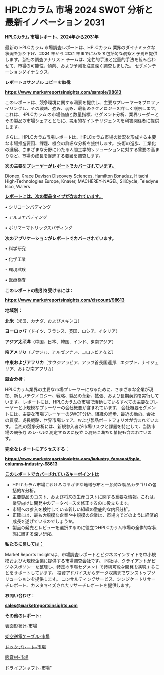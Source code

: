# HPLCカラム 市場 2024 SWOT 分析と最新イノベーション 2031

<strong>HPLCカラム 市場レポート、2024年から2031年</strong>

最新の HPLCカラム 市場調査レポートは、HPLCカラム 業界のダイナミックな状況を掘り下げ、2024 年から 2031 年までにわたる包括的な洞察と予測を提供します。当社の調査アナリスト チームは、定性的手法と定量的手法を組み合わせて、市場の可能性、傾向、および予測を注意深く調査しました。 セグメンテーションダイナミクス。



<strong>レポートのサンプル コピーを取得:</strong> <a href=https://www.marketreportsinsights.com/sample/98613>

<strong><u>https://www.marketreportsinsights.com/sample/98613</u></strong></a>

このレポートは、競争環境に関する洞察を提供し、主要なプレーヤーをプロファイリングし、その戦略、強み、弱み、最新のテクノロジーを詳しく説明します。 これは、HPLCカラム の市場価値と数量指標、セグメント分析、業界リーダーとその製品の市場シェアとともに、実用的なインテリジェンスを利害関係者に提供します。

さらに、HPLCカラム市場レポートは、HPLCカラム市場の状況を形成する主要な市場推進要因、課題、機会の詳細な分析を提供します。 技術の進歩、工業化の進展、さまざまな分野にわたる人間工学的ソリューションに対する需要の高まりなど、市場の成長を促進する要因を調査します。



<strong><u>次の主要なプレーヤーがレポートでカバーされています。</u></strong>

Dionex, Grace Davison Discovery Sciences, Hamilton Bonaduz, Hitachi High-Technologies Europe, Knauer, MACHEREY-NAGEL, SiliCycle, Teledyne Isco, Waters



<strong><u><b>レポートには、次の製品タイプが含まれています。</b></u></strong>

• シリコーンパディング

• アルミナパディング

• ポリマーマトリックスパディング



<strong><b>次のアプリケーションがレポートでカバーされています。</b></strong>

• 科学研究

• 化学工業

• 環境試験

• 医療検査



<strong><b>このレポートの割引を受けるには：</b></strong><a href=https://www.marketreportsinsights.com/discount/98613>

<strong><u>https://www.marketreportsinsights.com/discount/98613</u></strong></a>



<strong>地域別：</strong>



<strong>北米</strong>（米国、カナダ、およびメキシコ）



<strong>ヨーロッパ</strong>（ドイツ、フランス、英国、ロシア、イタリア）



<strong>アジア太平洋</strong>（中国、日本、韓国、インド、東南アジア）



<strong>南アメリカ</strong>（ブラジル、アルゼンチン、コロンビアなど）



<strong>中東およびアフリカ</strong>（サウジアラビア、アラブ首長国連邦、エジプト、ナイジェリア、および南アフリカ）



<strong>競合分析：</strong>

HPLCカラム業界の主要な市場プレーヤーになるために、さまざまな企業が現在、新しいテクノロジー、戦略、製品の革新、拡張、および長期契約を実行しています。 レポートには、HPLCカラムの市場で活動しているすべての主要なプレーヤーと小規模なプレーヤーの会社概要が含まれています。 会社概要セグメントには、主要な市場プレーヤーのSWOT分析、組織の進歩、最近の動向、会社の買収、成長戦略、世界市場シェア、および製品ポートフォリオが含まれています。 当社の競争分析には、新規参入者が市場リスクと課題を特定して、当該市場の競争力 のレベルを測定するのに役立つ洞察に満ちた情報も含まれています。



<strong>完全なレポートにアクセスする</strong>：

<a href=https://www.marketreportsinsights.com/industry-forecast/hplc-columns-industry-98613>

<strong><u>https://www.marketreportsinsights.com/industry-forecast/hplc-columns-industry-98613</u></strong></a>



<strong><u><b>このレポートでカバーされているキーポイントは</b></u></strong>
<ul>
  <li>HPLCカラム市場におけるさまざまな地域分布と一般的な製品カテゴリの包括的な分析。</li>
  <li>主要製品のコスト、および将来の生産コストに関する重要な情報。これは、業界向けに開発中のデータベースを修正するのに役立ちます。</li>
  <li>市場への参入を検討している新しい組織の徹底的な内訳分析。</li>
  <li>正確には、最も大規模な企業や中規模の企業は、市場内でどのように経済的成長を遂げているのでしょうか。</li>
  <li>製品の発売とレビューを選択するのに役立つHPLCカラム市場の全体的な状態に関する深い研究。</li>
</ul>


<strong><u><b>私たちに関しては：</b></u></strong>

Market Reports Insightsは、市場調査レポートとビジネスインサイトを中小規模および大規模企業に提供する市場調査会社です。 同社は、クライアントがビジネスポリシーを整理し、特定の市場セグメントで持続可能な開発を実現することをサポートしています。 投資アドバイスからデータ収集までワンストップソリューションを提供します。 コンサルティングサービス、シンジケートリサーチレポート、カスタマイズされたリサーチレポートを提供します。



<strong><b>お問い合わせ</b></strong>：

<a href=mailto:sales@marketreportsinsights.com>

<strong><u>sales@marketreportsinsights.com</u></strong></a>



<strong>その他のレポート:</strong>

<a href=https://www.linkedin.com/pulse/表面形状計-市場-2023-総合分析と事業成長戦略-2030-consumer-connection-collective-360-970wf/>表面形状計-市場</a>

<a href=https://www.linkedin.com/pulse/架空送電ケーブル-市場-2023-swot-分析と最新イノベーション-pkh9f/>架空送電ケーブル-市場</a>

<a href=https://www.linkedin.com/pulse/ドックプレート-市場-2023-最新の-cagr-および成長分析-2030-kulhf/>ドックプレート-市場</a>

<a href=https://www.linkedin.com/pulse/吸音材-市場-2030-年までの需要に焦点を当てた-2023-年調査レポート-pr-news-hub-ynqfc/>吸音材-市場</a>

<a href=https://www.linkedin.com/pulse/ドライブシャフト-市場-2023-収益と成長ドライバー-2030-consumer-connection-collective-360-hwfhf/>ドライブシャフト-市場</a>"
